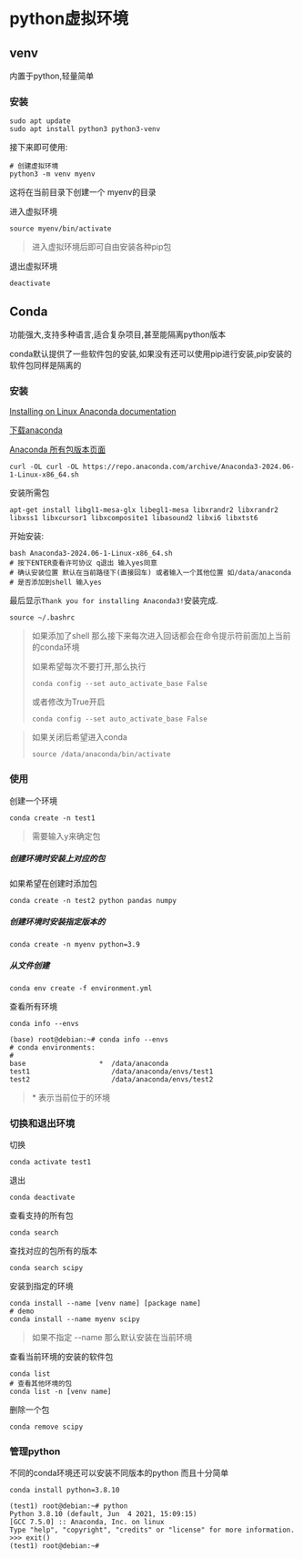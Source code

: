 # python虚拟环境

## venv

内置于python,轻量简单

### 安装

```shell
sudo apt update
sudo apt install python3 python3-venv
```

接下来即可使用:

```shell
# 创建虚拟环境
python3 -m venv myenv
```

这将在当前目录下创建一个 myenv的目录

进入虚拟环境

```shell
source myenv/bin/activate
```

> 进入虚拟环境后即可自由安装各种pip包

退出虚拟环境

```shell
deactivate
```







## Conda

功能强大,支持多种语言,适合复杂项目,甚至能隔离python版本

conda默认提供了一些软件包的安装,如果没有还可以使用pip进行安装,pip安装的软件包同样是隔离的

### 安装

[Installing on Linux Anaconda documentation](https://docs.anaconda.com/anaconda/install/linux/)

[下载anaconda](https://www.anaconda.com/download)

[Anaconda 所有包版本页面](https://repo.anaconda.com/archive/)

```shell
curl -OL curl -OL https://repo.anaconda.com/archive/Anaconda3-2024.06-1-Linux-x86_64.sh
```

安装所需包

```shell
apt-get install libgl1-mesa-glx libegl1-mesa libxrandr2 libxrandr2 libxss1 libxcursor1 libxcomposite1 libasound2 libxi6 libxtst6
```

开始安装:

```shell
bash Anaconda3-2024.06-1-Linux-x86_64.sh
# 按下ENTER查看许可协议 q退出 输入yes同意
# 确认安装位置 默认在当前路径下(直接回车) 或者输入一个其他位置 如/data/anaconda
# 是否添加到shell 输入yes
```

最后显示`Thank you for installing Anaconda3!`安装完成.

```shell
source ~/.bashrc
```

> 如果添加了shell 那么接下来每次进入回话都会在命令提示符前面加上当前的conda环境
> 
> 如果希望每次不要打开,那么执行
> 
> ```shell
> conda config --set auto_activate_base False
> ```
> 
> 或者修改为True开启
> 
> ```shell
> conda config --set auto_activate_base False
> ```

> 如果关闭后希望进入conda
> 
> ```shell
> source /data/anaconda/bin/activate
> ```

### 使用

创建一个环境

```shell
conda create -n test1
```

> 需要输入y来确定包

##### 创建环境时安装上对应的包

如果希望在创建时添加包

```shell
conda create -n test2 python pandas numpy
```

##### 创建环境时安装指定版本的

```shell
conda create -n myenv python=3.9
```

##### 从文件创建

```shell
conda env create -f environment.yml
```

查看所有环境

```shell
conda info --envs
```

```shell
(base) root@debian:~# conda info --envs
# conda environments:
#
base                  *  /data/anaconda
test1                    /data/anaconda/envs/test1
test2                    /data/anaconda/envs/test2
```

> \* 表示当前位于的环境



### 切换和退出环境

切换

```shell
conda activate test1
```

退出

```shell
conda deactivate
```

查看支持的所有包

```shell
conda search
```

查找对应的包所有的版本

```shell
conda search scipy
```

安装到指定的环境

```shell
conda install --name [venv name] [package name]
# demo
conda install --name myenv scipy
```

> 如果不指定 --name 那么默认安装在当前环境

查看当前环境的安装的软件包

```shell
conda list
# 查看其他环境的包
conda list -n [venv name]
```

删除一个包

```shell
conda remove scipy
```



### 管理python

不同的conda环境还可以安装不同版本的python 而且十分简单

```shell
conda install python=3.8.10
```

```shell
(test1) root@debian:~# python                                                                 
Python 3.8.10 (default, Jun  4 2021, 15:09:15) 
[GCC 7.5.0] :: Anaconda, Inc. on linux
Type "help", "copyright", "credits" or "license" for more information.
>>> exit()
(test1) root@debian:~# 
```














